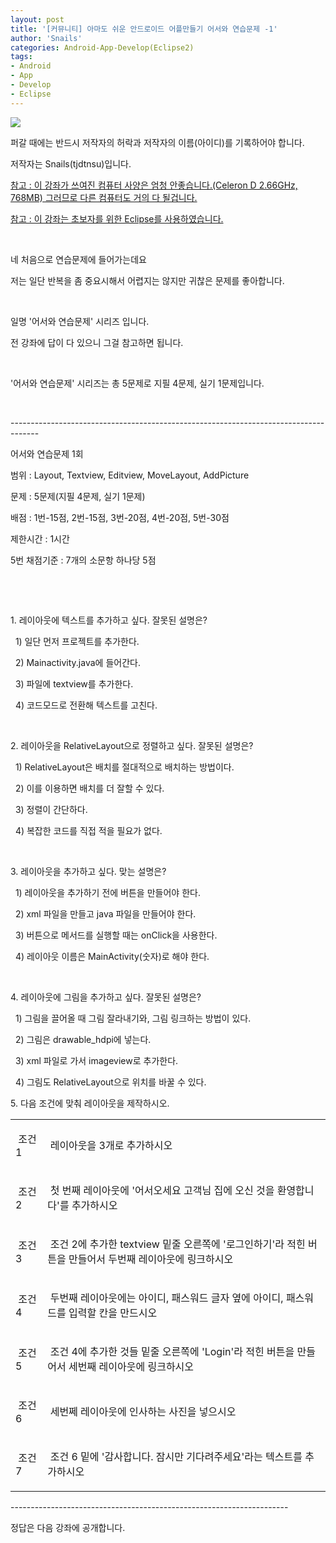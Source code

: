 ```yaml
---
layout: post
title: '[커뮤니티] 아마도 쉬운 안드로이드 어플만들기 어서와 연습문제 -1'
author: 'Snails'
categories: Android-App-Develop(Eclipse2)
tags:
- Android
- App
- Develop
- Eclipse
---
```



<script> location.href='https://cafe.naver.com/develoid/248996' ; </script>

<p><img src="https://dthumb-phinf.pstatic.net/?src=%22http%3A%2F%2Fblogfiles.naver.net%2F20130523_178%2Ftjdtnsu_1369283538974akCh1_JPEG%2Fand.jpg%22&amp;type=cafe_wa740"></p>
<p>퍼갈 때에는 반드시 저작자의 허락과 저작자의 이름(아이디)를 기록하어야 합니다.</p>
<p>저작자는 Snails(tjdtnsu)입니다.</p>
<p><u>참고 : 이 강좌가 쓰여진 컴퓨터 사양은 엄청 안좋습니다.(Celeron D 2.66GHz, 768MB) 그러므로 다른 컴퓨터도 거의 다 될겁니다.</u>&nbsp;</p>
<p><u>참고 : 이 강좌는 초보자를 위한 Eclipse를 사용하였습니다.</u></p>
<p>&nbsp;</p>
<p>네 처음으로 연습문제에 들어가는데요</p>
<p>저는 일단 반복을 좀 중요시해서 어렵지는 않지만 귀찮은 문제를 좋아합니다.</p>
<p>&nbsp;</p>
<p>일명 '어서와 연습문제' 시리즈 입니다.</p>
<p>전 강좌에 답이 다 있으니 그걸 참고하면 됩니다.</p>
<p>&nbsp;</p>
<p>'어서와 연습문제' 시리즈는 총 5문제로 지필 4문제, 실기 1문제입니다.</p>
<p>&nbsp;</p>
<p>-------------------------------------------------------------------------------------</p>
<p>어서와 연습문제 1회</p>
<p>범위 : Layout, Textview, Editview, MoveLayout, AddPicture</p>
<p>문제 : 5문제(지필 4문제, 실기 1문제)</p>
<p>배점 : 1번-15점, 2번-15점, 3번-20점, 4번-20점, 5번-30점</p>
<p>제한시간 : 1시간</p>
<p>5번 채점기준 : 7개의 소문항 하나당 5점</p>
<p>&nbsp;</p>
<p>&nbsp;</p>
<p>1. 레이아웃에 텍스트를 추가하고 싶다. 잘못된 설명은?</p>
<p>&nbsp; 1) 일단 먼저 프로젝트를 추가한다.</p>
<p>&nbsp; 2) Mainactivity.java에 들어간다.</p>
<p>&nbsp; 3) 파일에 textview를 추가한다.</p>
<p>&nbsp; 4) 코드모드로 전환해 텍스트를 고친다.</p>
<p>&nbsp;</p>
<p>2. 레이아웃을 RelativeLayout으로 정렬하고 싶다. 잘못된 설명은?</p>
<p>&nbsp; 1) RelativeLayout은 배치를 절대적으로 배치하는 방법이다.</p>
<p>&nbsp; 2) 이를 이용하면 배치를 더 잘할 수 있다.</p>
<p>&nbsp; 3) 정렬이 간단하다.</p>
<p>&nbsp; 4) 복잡한 코드를 직접 적을 필요가 없다.</p>
<p>&nbsp;</p>
<p>3. 레이아웃을 추가하고 싶다. 맞는 설명은?</p>
<p>&nbsp; 1) 레이아웃을 추가하기 전에 버튼을 만들어야 한다.</p>
<p>&nbsp; 2) xml 파일을 만들고 java 파일을 만들어야 한다.</p>
<p>&nbsp; 3) 버튼으로 메서드를 실행할 때는 onClick을 사용한다.</p>
<p>&nbsp; 4) 레이아웃 이름은 MainActivity(숫자)로 해야 한다.</p>
<p>&nbsp;</p>
<p>4. 레이아웃에 그림을 추가하고 싶다. 잘못된 설명은?</p>
<p>&nbsp; 1) 그림을 끌어올 때 그림 잘라내기와, 그림 링크하는 방법이 있다.</p>
<p>&nbsp; 2) 그림은 drawable_hdpi에 넣는다.</p>
<p>&nbsp; 3) xml 파일로 가서 imageview로 추가한다.</p>
<p>&nbsp; 4) 그림도 RelativeLayout으로 위치를 바꿀 수 있다.</p>
<p>5. 다음 조건에 맞춰 레이아웃을 제작하시오.</p>























<!-- Not Allowed Attribute Filtered ( se2_tbl_template="8") --><table><tbody><tr><td ><p>&nbsp;조건 1</p>
</td><td ><p>&nbsp;레이아웃을 3개로 추가하시오&nbsp;</p>
</td></tr><tr><td ><p>&nbsp;조건 2</p>
</td><td ><p>&nbsp;첫 번째 레이아웃에 '어서오세요 고객님 집에 오신 것을 환영합니다'를 추가하시오&nbsp;</p>
</td></tr><tr><td ><p>&nbsp;조건 3</p>
</td><td ><p>&nbsp;조건 2에 추가한 textview 밑줄 오른쪽에 '로그인하기'라 적힌 버튼을 만들어서 두번째 레이아웃에 링크하시오&nbsp;</p>
</td></tr><tr><td ><p>&nbsp;조건 4</p>
</td><td ><p>&nbsp;두번째 레이아웃에는 아이디, 패스워드 글자 옆에 아이디, 패스워드를 입력할 칸을 만드시오&nbsp;</p>
</td></tr><tr><td ><p>&nbsp;조건 5</p>
</td><td  ><p>&nbsp;조건 4에 추가한 것들 밑줄 오른쪽에 'Login'라 적힌 버튼을 만들어서 세번째 레이아웃에 링크하시오</p>
</td></tr><tr><td ><p>&nbsp;조건 6</p>
</td><td  ><p>&nbsp;세번쩨 레이아웃에 인사하는 사진을 넣으시오 &nbsp;</p>
</td></tr><tr><td ><p>&nbsp;조건 7</p>
</td><td ><p>&nbsp;조건 6 밑에 '감사합니다. 잠시만 기다려주세요'라는 텍스트를 추가하시오</p>
</td></tr></tbody></table><p>---------------------------------------------------------------------</p>
<p>정답은 다음 강좌에 공개합니다.&nbsp;</p>
